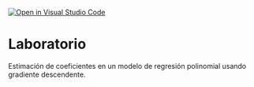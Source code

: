[![Open in Visual Studio Code](https://classroom.github.com/assets/open-in-vscode-718a45dd9cf7e7f842a935f5ebbe5719a5e09af4491e668f4dbf3b35d5cca122.svg)](https://classroom.github.com/online_ide?assignment_repo_id=12842080&assignment_repo_type=AssignmentRepo)
# Laboratorio

Estimación de coeficientes en un modelo de regresión polinomial usando gradiente descendente.
